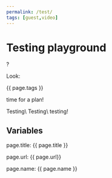 ```yaml
---
permalink: /test/
tags: [guest,video]
---
```


# Testing playground

?

Look:

{{ page.tags }}

time for a plan!

Testing\\
Testing\\
testing!

## Variables

page.title: {{ page.title }}

page.url: {{ page.url}}

page.name: {{ page.name }}
